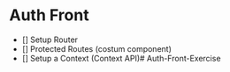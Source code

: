 # Auth Front

- [] Setup Router
- [] Protected Routes (costum component)
- [] Setup a Context (Context API)# Auth-Front-Exercise
